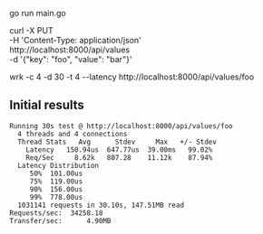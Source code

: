 go run main.go

curl -X PUT \
  -H 'Content-Type: application/json' \
  http://localhost:8000/api/values \
  -d '{"key": "foo", "value": "bar"}'

wrk -c 4 -d 30 -t 4 --latency http://localhost:8000/api/values/foo

## Initial results

```
Running 30s test @ http://localhost:8000/api/values/foo
  4 threads and 4 connections
  Thread Stats   Avg      Stdev     Max   +/- Stdev
    Latency   150.94us  647.77us  39.00ms   99.02%
    Req/Sec     8.62k   807.28    11.12k    87.94%
  Latency Distribution
     50%  101.00us
     75%  119.00us
     90%  156.00us
     99%  778.00us
  1031141 requests in 30.10s, 147.51MB read
Requests/sec:  34258.18
Transfer/sec:      4.90MB
```
